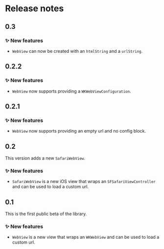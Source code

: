 # Release notes


## 0.3

### ✨ New features

* `WebView` can now be created with an `htmlString` and a `urlString`.



## 0.2.2

### ✨ New features

* `WebView` now supports providing a `WKWebViewConfiguration`.



## 0.2.1

### ✨ New features

* `WebView` now supports providing an empty url and no config block.



## 0.2

This version adds a new `SafariWebView`.

### ✨ New features

* `SafariWebView` is a new iOS view that wraps an `SFSafariViewController` and can be used to load a custom url.



## 0.1

This is the first public beta of the library.

### ✨ New features

* `WebView` is a new view that wraps an `WKWebView` and can be used to load a custom url.
